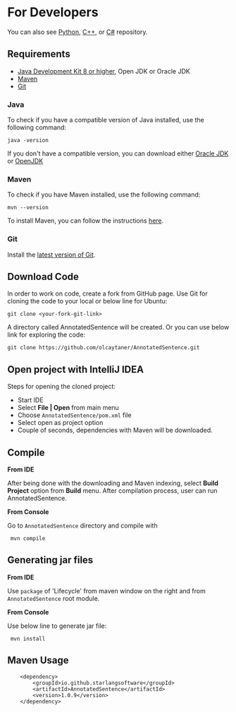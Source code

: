 For Developers
============

You can also see [Python](https://github.com/starlangsoftware/AnnotatedSentence-Py), [C++](https://github.com/starlangsoftware/AnnotatedSentence-CPP), or [C#](https://github.com/starlangsoftware/AnnotatedSentence-CS) repository.

## Requirements

* [Java Development Kit 8 or higher](#java), Open JDK or Oracle JDK
* [Maven](#maven)
* [Git](#git)

### Java 

To check if you have a compatible version of Java installed, use the following command:

    java -version
    
If you don't have a compatible version, you can download either [Oracle JDK](https://www.oracle.com/technetwork/java/javase/downloads/jdk8-downloads-2133151.html) or [OpenJDK](https://openjdk.java.net/install/)    

### Maven
To check if you have Maven installed, use the following command:

    mvn --version
    
To install Maven, you can follow the instructions [here](https://maven.apache.org/install.html).      

### Git

Install the [latest version of Git](https://git-scm.com/book/en/v2/Getting-Started-Installing-Git).

## Download Code

In order to work on code, create a fork from GitHub page. 
Use Git for cloning the code to your local or below line for Ubuntu:

	git clone <your-fork-git-link>

A directory called AnnotatedSentence will be created. Or you can use below link for exploring the code:

	git clone https://github.com/olcaytaner/AnnotatedSentence.git

## Open project with IntelliJ IDEA

Steps for opening the cloned project:

* Start IDE
* Select **File | Open** from main menu
* Choose `AnnotatedSentence/pom.xml` file
* Select open as project option
* Couple of seconds, dependencies with Maven will be downloaded. 


## Compile

**From IDE**

After being done with the downloading and Maven indexing, select **Build Project** option from **Build** menu. After compilation process, user can run AnnotatedSentence.

**From Console**

Go to `AnnotatedSentence` directory and compile with 

     mvn compile 

## Generating jar files

**From IDE**

Use `package` of 'Lifecycle' from maven window on the right and from `AnnotatedSentence` root module.

**From Console**

Use below line to generate jar file:

     mvn install

## Maven Usage

        <dependency>
            <groupId>io.github.starlangsoftware</groupId>
            <artifactId>AnnotatedSentence</artifactId>
            <version>1.0.9</version>
        </dependency>
